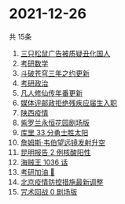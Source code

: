 # 2021-12-26
  共 15条

  <!-- BEGIN -->
  <!-- 最后更新时间:Sun Dec 26 2021 10:11:52 GMT+0000 (Coordinated Universal Time) -->
  1. [三只松鼠广告被质疑丑化国人](https://www.zhihu.com/search?q=三只松鼠)
1. [考研数学](https://www.zhihu.com/search?q=考研数学)
1. [斗破苍穹三年之约更新](https://www.zhihu.com/search?q=斗破苍穹三年之约)
1. [考研政治](https://www.zhihu.com/search?q=考研政治)
1. [凡人修仙传年番更新](https://www.zhihu.com/search?q=凡人修仙传)
1. [媒体评邮政拒绝残疾应届生入职](https://www.zhihu.com/search?q=残疾应届生)
1. [陕西疫情](https://www.zhihu.com/search?q=陕西疫情)
1. [紫罗兰永恒花园剧场版](https://www.zhihu.com/search?q=紫罗兰永恒花园)
1. [库里 33 分勇士胜太阳](https://www.zhihu.com/search?q=勇士)
1. [詹姆斯·韦伯望远镜发射升空](https://www.zhihu.com/search?q=韦伯望远镜)
1. [昆明报告 2 例核酸阳性](https://www.zhihu.com/search?q=昆明疫情)
1. [海贼王 1036 话](https://www.zhihu.com/search?q=海贼王)
1. [考研加油 💪](https://www.zhihu.com/search?q=考研倒计时)
1. [北京疫情防控措施最新调整](https://www.zhihu.com/search?q=北京疫情防控措施)
1. [咒术回战 0 剧场版](https://www.zhihu.com/search?q=咒术回战0)
  <!-- END -->
  